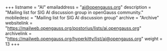 +++
listname = "AI"
emailaddress = "ai@opengauss.org"
description = "Mailing list for SIG AI discussion group in openGauss community."
mobiledesc = "Mailing list for SIG AI discussion group"
archive = "Archive"
websitelink = "https://mailweb.opengauss.org/postorius/lists/ai.opengauss.org"
archivelink = "https://mailweb.opengauss.org/hyperkitty/list/ai@opengauss.org"
weight =  13
+++